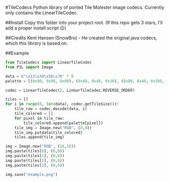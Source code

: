 #TileCodecs
Python library of ported Tile Molester image codecs. Currently only contains the LinearTileCodec.

##Install
Copy this folder into your project root. (If this repo gets 3 stars, I'll add a proper install script :wink:)

##Credits
Kent Hansen (SnowBro) - He created the original java codecs, which this library is based on.

##Example
```python
from TileCodecs import LinearTileCodec
from PIL import Image

data = b"\x12\x34\x56\x78" * 8
palette = [(0x00, 0x00, 0x00), (0xA0, 0x40, 0x20), (0xD0, 0xA0, 0x50), (0xF0, 0xF0, 0x80)]

codec = LinearTileCodec(2, LinearTileCodec.REVERSE_ORDER)

tiles = []
for i in range(0, len(data), codec.getTileSize()):
    tile_raw = codec.decode(data, i)
    tile_colored = []
    for pixel in tile_raw:
        tile_colored.append(palette[pixel])
    tile_img = Image.new("RGB", (8,8))
    tile_img.putdata(tile_colored)
    tiles.append(tile_img)

img = Image.new("RGB", (16,16))
img.paste(tiles[0], (0,0))
img.paste(tiles[1], (8,0))
img.paste(tiles[2], (0,8))
img.paste(tiles[3], (8,8))

img.save("example.png")
```


